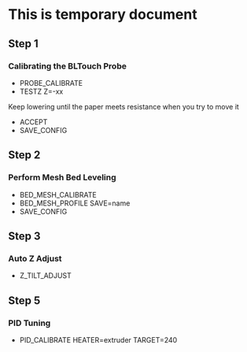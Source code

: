 # This is temporary document

## Step 1
### Calibrating the BLTouch Probe
* PROBE_CALIBRATE
* TESTZ Z=-xx

Keep lowering until the paper meets resistance when you try to move it
* ACCEPT
* SAVE_CONFIG

## Step 2
### Perform Mesh Bed Leveling
* BED_MESH_CALIBRATE
* BED_MESH_PROFILE SAVE=name
* SAVE_CONFIG

## Step 3
### Auto Z Adjust
* Z_TILT_ADJUST

## Step 5
### PID Tuning
* PID_CALIBRATE HEATER=extruder TARGET=240


